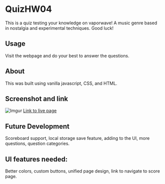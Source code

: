 # QuizHW04
This is a quiz testing your knowledge on vaporwave! A music genre based in nostalgia and experimental techniques. Good luck!

## Usage
Visit the webpage and do your best to answer the questions.

## About
This was built using vanilla javascript, CSS, and HTML.

## Screenshot and link
![Imgur](https://i.imgur.com/fJmbVuC.jpg)
[Link to live page](https://con0fav.github.io/Quiz-bc04/)

## Future Development
Scoreboard support, local storage save feature, adding to the UI, more questions, question categories.

## UI features needed:
Better colors, custom buttons, unified page design, link to navigate to score page.
